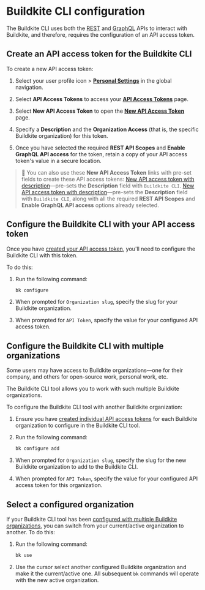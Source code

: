 # Buildkite CLI configuration

The Buildkite CLI uses both the [REST](/docs/apis/rest-api) and [GraphQL](/docs/apis/graphql-api) APIs to interact with Buildkite, and therefore, requires the configuration of an API access token.

## Create an API access token for the Buildkite CLI

To create a new API access token:

1. Select your user profile icon > [**Personal Settings**](https://buildkite.com/user/settings) in the global navigation.

1. Select **API Access Tokens** to access your [**API Access Tokens**](https://buildkite.com/user/api-access-tokens) page.

1. Select **New API Access Token** to open the [**New API Access Token**](https://buildkite.com/user/api-access-tokens/new) page.

1. Specify a **Description** and the **Organization Access** (that is, the specific Buildkite organization) for this token.

1. Once you have selected the required **REST API Scopes** and **Enable GraphQL API access** for the token, retain a copy of your API access token's value in a secure location.

> 📘
> You can also use these **New API Access Token** links with pre-set fields to create these API access tokens:
> [New API access token with description](https://buildkite.com/user/api-access-tokens/new?description=Buildkite%20CLI)—pre-sets the **Description** field with `Buildkite CLI`.
> [New API access token with description](https://buildkite.com/user/api-access-tokens/new?description=Buildkite%20CLI&scopes%5B%5D=read_agents&scopes%5B%5D=write_agents&scopes%5B%5D=read_clusters&scopes%5B%5D=write_clusters&scopes%5B%5D=read_teams&scopes%5B%5D=write_teams&scopes%5B%5D=read_artifacts&scopes%5B%5D=write_artifacts&scopes%5B%5D=read_builds&scopes%5B%5D=write_builds&scopes%5B%5D=read_build_logs&scopes%5B%5D=read_organizations&scopes%5B%5D=read_pipelines&scopes%5B%5D=write_pipelines&scopes%5B%5D=read_user&scopes%5B%5D=read_suites&scopes%5B%5D=write_suites&scopes%5B%5D=read_registries&scopes%5B%5D=write_registries&scopes%5B%5D=delete_registries&scopes%5B%5D=read_packages&scopes%5B%5D=write_packages&scopes%5B%5D=delete_packages&scopes%5B%5D=graphql)—pre-sets the **Description** field with `Buildkite CLI`, along with all the required **REST API Scopes** and **Enable GraphQL API access** options already selected.

## Configure the Buildkite CLI with your API access token

Once you have [created your API access token](#create-an-api-access-token-for-the-buildkite-cli), you'll need to configure the Buildkite CLI with this token.

To do this:

1. Run the following command:

    ```bash
    bk configure
    ```

1. When prompted for `Organization slug`, specify the slug for your Buildkite organization.

1. When prompted for `API Token`, specify the value for your configured API access token.

## Configure the Buildkite CLI with multiple organizations

Some users may have access to Buildkite organizations—one for their company, and others for open-source work, personal work, etc.

The Buildkite CLI tool allows you to work with such multiple Buildkite organizations.

To configure the Buildkite CLI tool with another Buildkite organization:

1. Ensure you have [created individual API access tokens](#create-an-api-access-token-for-the-buildkite-cli) for each Buildkite organization to configure in the Buildkite CLI tool.

1. Run the following command:

    ```bash
    bk configure add
    ```

1. When prompted for `Organization slug`, specify the slug for the new Buildkite organization to add to the Buildkite CLI.

1. When prompted for `API Token`, specify the value for your configured API access token for this organization.

## Select a configured organization

If your Buildkite CLI tool has been [configured with multiple Buildkite organizations](#configure-the-buildkite-cli-with-multiple-organizations), you can switch from your current/active organization to another. To do this:

1. Run the following command:

    ```bash
    bk use
    ```

1. Use the cursor select another configured Buildkite organization and make it the current/active one. All subsequent `bk` commands will operate with the new active organization.
